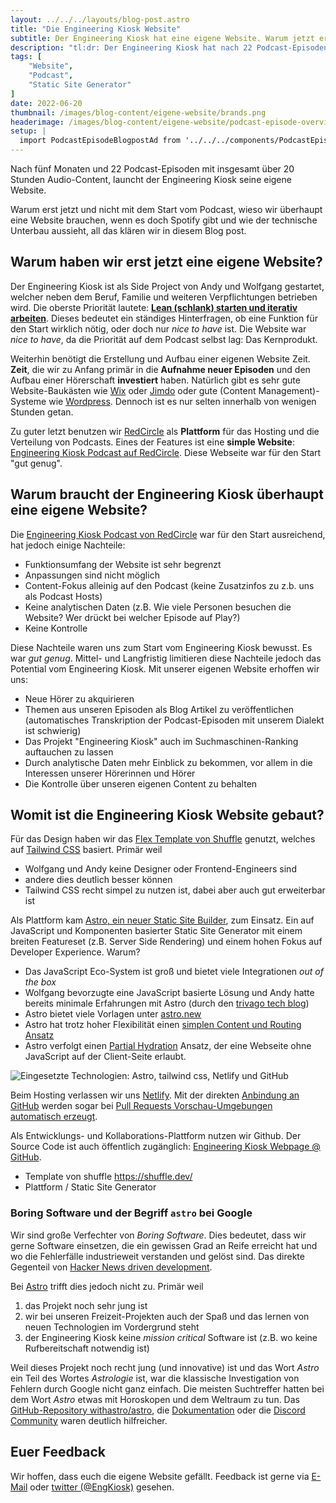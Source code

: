 ```yaml
---
layout: ../../../layouts/blog-post.astro
title: "Die Engineering Kiosk Website"
subtitle: Der Engineering Kiosk hat eine eigene Website. Warum jetzt erst, was wir uns erhoffen und womit diese technisch umgesetzt wurde.
description: "tl:dr: Der Engineering Kiosk hat nach 22 Podcast-Episoden eine eigene Website. Gebaut mit dem static site builder [Astro](https://astro.build/). Source code ist auf [GitHub:EngineeringKiosk/webpage](https://github.com/EngineeringKiosk/webpage) verfügbar."
tags: [
    "Website",
    "Podcast",
    "Static Site Generator"
]
date: 2022-06-20
thumbnail: /images/blog-content/eigene-website/brands.png
headerimage: /images/blog-content/eigene-website/podcast-episode-overview.png
setup: |
  import PodcastEpisodeBlogpostAd from '../../../components/PodcastEpisodeBlogpostAd.astro'
---
```


Nach fünf Monaten und 22 Podcast-Episoden mit insgesamt über 20 Stunden Audio-Content, launcht der Engineering Kiosk seine eigene Website.

Warum erst jetzt und nicht mit dem Start vom Podcast, wieso wir überhaupt eine Website brauchen, wenn es doch Spotify gibt und wie der technische Unterbau aussieht, all das klären wir in diesem Blog post.

## Warum haben wir erst jetzt eine eigene Website?

Der Engineering Kiosk ist als Side Project von Andy und Wolfgang gestartet, welcher neben dem Beruf, Familie und weiteren Verpflichtungen betrieben wird.
Die oberste Priorität lautete: [**Lean (schlank) starten und iterativ arbeiten**](https://de.wikipedia.org/wiki/Lean_Development).
Dieses bedeutet ein ständiges Hinterfragen, ob eine Funktion für den Start wirklich nötig, oder doch nur *nice to have* ist.
Die Website war *nice to have*, da die Priorität auf dem Podcast selbst lag: Das Kernprodukt.

Weiterhin benötigt die Erstellung und Aufbau einer eigenen Website Zeit.
**Zeit**, die wir zu Anfang primär in die **Aufnahme neuer Episoden** und den Aufbau einer Hörerschaft **investiert** haben.
Natürlich gibt es sehr gute Website-Baukästen wie [Wix](https://de.wix.com/) oder [Jimdo](https://www.jimdo.com/) oder gute (Content Management)-Systeme wie [Wordpress](https://wordpress.com/).
Dennoch ist es nur selten innerhalb von wenigen Stunden getan.

Zu guter letzt benutzen wir [RedCircle](https://redcircle.com/) als **Plattform** für das Hosting und die Verteilung von Podcasts.
Eines der Features ist eine **simple Website**: [Engineering Kiosk Podcast auf RedCircle](https://redcircle.com/shows/engineeringkiosk).
Diese Webseite war für den Start "gut genug".

## Warum braucht der Engineering Kiosk überhaupt eine eigene Website?

Die [Engineering Kiosk Podcast von RedCircle](https://redcircle.com/shows/engineeringkiosk) war für den Start ausreichend, hat jedoch einige Nachteile:

- Funktionsumfang der Website ist sehr begrenzt
- Anpassungen sind nicht möglich
- Content-Fokus alleinig auf den Podcast (keine Zusatzinfos zu z.b. uns als Podcast Hosts) 
- Keine analytischen Daten (z.B. Wie viele Personen besuchen die Website? Wer drückt bei welcher Episode auf Play?)
- Keine Kontrolle

Diese Nachteile waren uns zum Start vom Engineering Kiosk bewusst.
Es war *gut genug*.
Mittel- und Langfristig limitieren diese Nachteile jedoch das Potential vom Engineering Kiosk.
Mit unserer eigenen Website erhoffen wir uns:

* Neue Hörer zu akquirieren
* Themen aus unseren Episoden als Blog Artikel zu veröffentlichen (automatisches Transkription der Podcast-Episoden mit unserem Dialekt ist schwierig)
* Das Projekt "Engineering Kiosk" auch im Suchmaschinen-Ranking auftauchen zu lassen
* Durch analytische Daten mehr Einblick zu bekommen, vor allem in die Interessen unserer Hörerinnen und Hörer
* Die Kontrolle über unseren eigenen Content zu behalten

<PodcastEpisodeBlogpostAd episode="21" />

## Womit ist die Engineering Kiosk Website gebaut?

Für das Design haben wir das [Flex Template von Shuffle](https://shuffle.dev/marketplace/flex) genutzt, welches auf [Tailwind CSS](https://tailwindcss.com/) basiert.
Primär weil

* Wolfgang und Andy keine Designer oder Frontend-Engineers sind
* andere dies deutlich besser können
* Tailwind CSS recht simpel zu nutzen ist, dabei aber auch gut erweiterbar ist

Als Plattform kam [Astro, ein neuer Static Site Builder](https://astro.build/), zum Einsatz.
Ein auf JavaScript und Komponenten basierter Static Site Generator mit einem breiten Featureset (z.B. Server Side Rendering) und einem hohen Fokus auf Developer Experience.
Warum?

* Das JavaScript Eco-System ist groß und bietet viele Integrationen *out of the box*
* Wolfgang bevorzugte eine JavaScript basierte Lösung und Andy hatte bereits minimale Erfahrungen mit Astro (durch den [trivago tech blog](https://tech.trivago.com))
* Astro bietet viele Vorlagen unter [astro.new](https://astro.new/)
* Astro hat trotz hoher Flexibilität einen [simplen Content und Routing Ansatz](https://docs.astro.build/en/core-concepts/routing/)
* Astro verfolgt einen [Partial Hydration](https://docs.astro.build/en/core-concepts/partial-hydration/) Ansatz, der eine Webseite ohne JavaScript auf der Client-Seite erlaubt. 

![Eingesetzte Technologien: Astro, tailwind css, Netlify und GitHub](/images/blog-content/eigene-website/brands.png "Eingesetzte Technologien: Astro, tailwind css, Netlify und GitHub")

Beim Hosting verlassen wir uns [Netlify](https://www.netlify.com/).
Mit der direkten [Anbindung an GitHub](https://github.com/apps/netlify) werden sogar bei [Pull Requests Vorschau-Umgebungen automatisch erzeugt](https://github.com/EngineeringKiosk/webpage/pull/54).

Als Entwicklungs- und Kollaborations-Plattform nutzen wir Github.
Der Source Code ist auch öffentlich zugänglich: [Engineering Kiosk Webpage @ GitHub](https://github.com/EngineeringKiosk/webpage).

- Template von shuffle https://shuffle.dev/
- Plattform / Static Site Generator

### Boring Software und der Begriff `astro` bei Google 

Wir sind große Verfechter von *Boring Software*.
Dies bedeutet, dass wir gerne Software einsetzen, die ein gewissen Grad an Reife erreicht hat und wo die Fehlerfälle industrieweit verstanden und gelöst sind.
Das direkte Gegenteil von [Hacker News driven development](https://devdriven.by/hn/).

Bei [Astro](https://astro.build/) trifft dies jedoch nicht zu.
Primär weil

1. das Projekt noch sehr jung ist
2. wir bei unseren Freizeit-Projekten auch der Spaß und das lernen von neuen Technologien im Vordergrund steht
3. der Engineering Kiosk keine *mission critical* Software ist (z.B. wo keine Rufbereitschaft notwendig ist)

Weil dieses Projekt noch recht jung (und innovative) ist und das Wort *Astro* ein Teil des Wortes *Astrologie* ist, war die klassische Investigation von Fehlern durch Google nicht ganz einfach.
Die meisten Suchtreffer hatten bei dem Wort *Astro* etwas mit Horoskopen und dem Weltraum zu tun.
Das [GitHub-Repository withastro/astro](https://github.com/withastro/astro), die [Dokumentation](https://docs.astro.build/en/getting-started/) oder die [Discord Community](https://astro.build/chat) waren deutlich hilfreicher. 

<PodcastEpisodeBlogpostAd episode="21" />

## Euer Feedback

Wir hoffen, dass euch die eigene Website gefällt.
Feedback ist gerne via [E-Mail](mailto:stehtisch@engineeringkiosk.dev) oder [twitter (@EngKiosk)](https://twitter.com/EngKiosk) gesehen.
